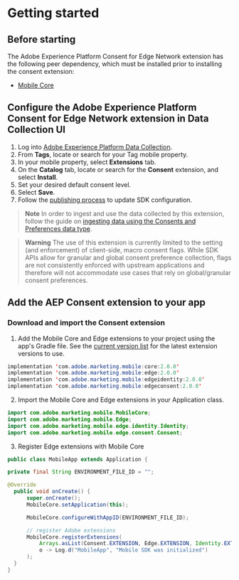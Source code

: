 # Getting started

## Before starting

The Adobe Experience Platform Consent for Edge Network extension has the following peer dependency, which must be installed prior to installing the consent extension:
- [Mobile Core](https://developer.adobe.com/client-sdks/documentation/mobile-core)

## Configure the Adobe Experience Platform Consent for Edge Network extension in Data Collection UI
1. Log into [Adobe Experience Platform Data Collection](https://experience.adobe.com/data-collection).
2. From **Tags**, locate or search for your Tag mobile property.
3. In your mobile property, select **Extensions** tab.
4. On the **Catalog** tab, locate or search for the **Consent** extension, and select **Install**.
5. Set your desired default consent level.
6. Select **Save**.
7. Follow the [publishing process](https://developer.adobe.com/client-sdks/documentation/getting-started/create-a-mobile-property/#publish-the-configuration) to update SDK configuration.

> **Note**
> In order to ingest and use the data collected by this extension, follow the guide on [ingesting data using the Consents and Preferences data type](https://experienceleague.adobe.com/docs/experience-platform/xdm/data-types/consents.html#ingest).

> **Warning**
> The use of this extension is currently limited to the setting (and enforcement) of client-side, macro consent flags. While SDK APIs allow for granular and global consent preference collection, flags are not consistently enforced with upstream applications and therefore will not accommodate use cases that rely on global/granular consent preferences.

## Add the AEP Consent extension to your app

### Download and import the Consent extension

1. Add the Mobile Core and Edge extensions to your project using the app's Gradle file. 
See the [current version list](https://developer.adobe.com/client-sdks/documentation/current-sdk-versions) for the latest extension versions to use.

  ```java
  implementation 'com.adobe.marketing.mobile:core:2.0.0'
  implementation 'com.adobe.marketing.mobile:edge:2.0.0'
  implementation 'com.adobe.marketing.mobile:edgeidentity:2.0.0'
  implementation 'com.adobe.marketing.mobile:edgeconsent:2.0.0'
  ```

2. Import the Mobile Core and Edge extensions in your Application class.

  ```java
  import com.adobe.marketing.mobile.MobileCore;
  import com.adobe.marketing.mobile.Edge;
  import com.adobe.marketing.mobile.edge.identity.Identity;
  import com.adobe.marketing.mobile.edge.consent.Consent;
  ```

3. Register Edge extensions with Mobile Core

  ```java
public class MobileApp extends Application {

  private final String ENVIRONMENT_FILE_ID = "";

@Override
	public void onCreate() {
		super.onCreate();
		MobileCore.setApplication(this);

		MobileCore.configureWithAppID(ENVIRONMENT_FILE_ID);

		// register Adobe extensions
		MobileCore.registerExtensions(
			Arrays.asList(Consent.EXTENSION, Edge.EXTENSION, Identity.EXTENSION),
			o -> Log.d("MobileApp", "Mobile SDK was initialized")
		);
	}
}
```